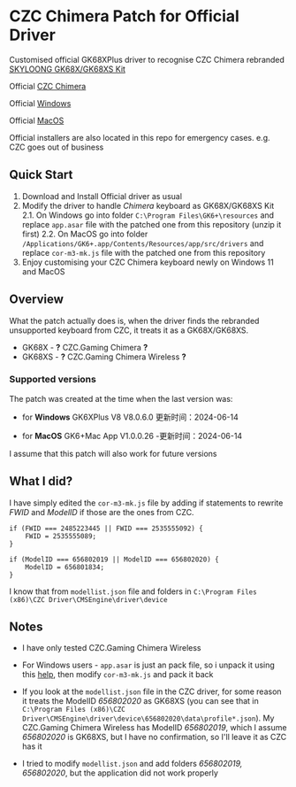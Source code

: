 # CZC Chimera Patch for Official Driver

Customised official GK68XPlus driver to recognise CZC Chimera rebranded [SKYLOONG GK68X/GK68XS Kit](https://epomaker.com/products/gk68xs-kit?variant=31744262176841)

Official [CZC Chimera](https://www.czc.cz/software-czc-gaming-chimera/priloha)

Official [Windows](http://www.jikedingzhi.com/downloadlist?driverID=103)

Official [MacOS](http://www.jikedingzhi.com/downloadlist?driverID=90)

Official installers are also located in this repo for emergency cases. e.g. CZC goes out of business

## Quick Start

 1. Download and Install Official driver as usual
 2. Modify the driver to handle *Chimera* keyboard as GK68X/GK68XS Kit
 2.1. On Windows go into folder `C:\Program Files\GK6+\resources` and replace `app.asar` file with the patched one from this repository (unzip it first)
 2.2.  On MacOS go into folder `/Applications/GK6+.app/Contents/Resources/app/src/drivers` and replace `cor-m3-mk.js` file with the patched one from this repository 
 3. Enjoy customising your CZC Chimera keyboard newly on Windows 11 and MacOS
	
## Overview

What the patch actually does is, when the driver finds the rebranded unsupported keyboard from CZC, it treats it as a GK68X/GK68XS.

 - GK68X - **?** CZC.Gaming Chimera **?**
 - GK68XS - **?** CZC.Gaming Chimera Wireless **?**

### Supported versions

The patch was created at the time when the last version was:

 - for **Windows** GK6XPlus V8 V8.0.6.0 
 更新时间：2024-06-14
 
 - for **MacOS** GK6+Mac App V1.0.0.26
 -更新时间：2024-06-14

I assume that this patch will also work for future versions

## What I did?

I have simply edited the `cor-m3-mk.js` file by adding if statements to rewrite *FWID* and *ModelID* if those are the ones from CZC.

    if (FWID === 2485223445 || FWID === 2535555092) {
	    FWID = 2535555089;
    }

    if (ModelID === 656802019 || ModelID === 656802020) {
	    ModelID = 656801834;
    }

I know that from `modellist.json` file and folders in `C:\Program Files (x86)\CZC Driver\CMSEngine\driver\device`

## Notes

 - I have only tested CZC.Gaming Chimera Wireless

 - For Windows users -  `app.asar` is just an pack file, so i unpack it using this [help](https://stackoverflow.com/questions/38523617/how-to-unpack-an-asar-file), then modify `cor-m3-mk.js` and pack it back

 - If you look at the `modellist.json` file in the CZC driver, for some reason it treats the ModelID *656802020* as GK68XS (you can see that in `C:\Program Files (x86)\CZC Driver\CMSEngine\driver\device\656802020\data\profile*.json`). My CZC.Gaming Chimera Wireless has ModelID *656802019*, which I assume *656802020* is GK68XS, but I have no confirmation, so I'll leave it as CZC has it

 -  I tried to modify `modellist.json` and add folders *656802019, 656802020*, but the application did not work properly
